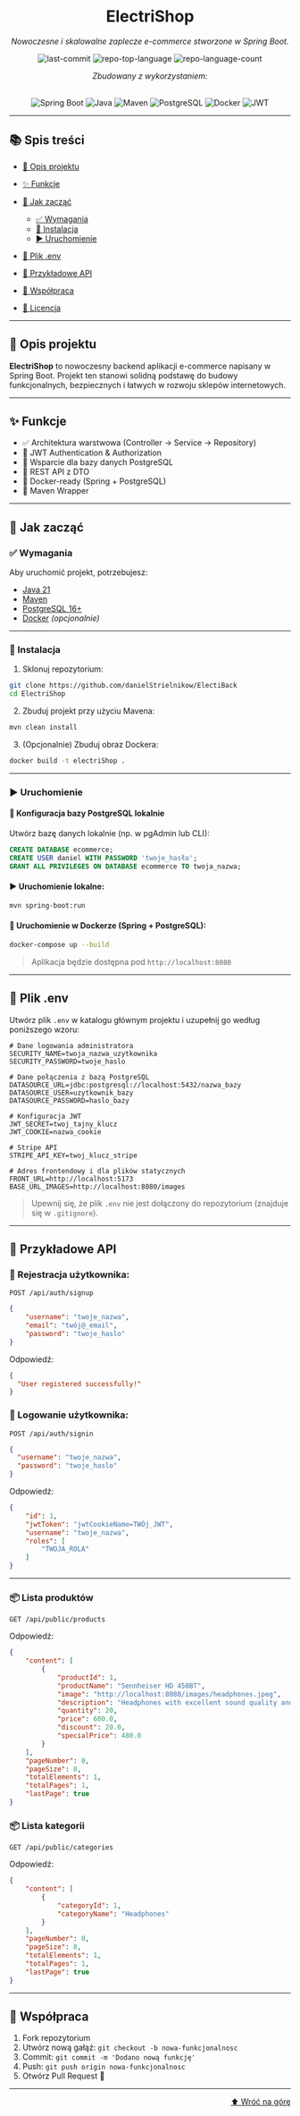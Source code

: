 <div id="top"></div>

<div align="center">

# ElectriShop

<em>Nowoczesne i skalowalne zaplecze e-commerce stworzone w Spring Boot.</em>

<!-- BADGES -->

<img src="https://img.shields.io/github/last-commit/danielStrielnikow/ElectriShop?style=flat&logo=git&logoColor=white&color=0080ff" alt="last-commit">
<img src="https://img.shields.io/github/languages/top/danielStrielnikow/ElectriShop?style=flat&color=0080ff" alt="repo-top-language">
<img src="https://img.shields.io/github/languages/count/danielStrielnikow/ElectriShop?style=flat&color=0080ff" alt="repo-language-count">

<em>Zbudowany z wykorzystaniem:</em><br><br>

<img src="https://img.shields.io/badge/Spring_Boot-6DB33F.svg?style=flat&logo=Spring-Boot&logoColor=white" alt="Spring Boot">
<img src="https://img.shields.io/badge/Java-007396.svg?style=flat&logo=java&logoColor=white" alt="Java">
<img src="https://img.shields.io/badge/Maven-C71A36.svg?style=flat&logo=apache-maven&logoColor=white" alt="Maven">
<img src="https://img.shields.io/badge/PostgreSQL-4169E1.svg?style=flat&logo=postgresql&logoColor=white" alt="PostgreSQL">
<img src="https://img.shields.io/badge/Docker-2496ED.svg?style=flat&logo=Docker&logoColor=white" alt="Docker">
<img src="https://img.shields.io/badge/JWT-black?style=flat&logo=jsonwebtokens&logoColor=white" alt="JWT">

</div>

---

## 📚 Spis treści

* [📖 Opis projektu](#-opis-projektu)
* [✨ Funkcje](#-funkcje)
* [🚀 Jak zacząć](#-jak-zacząć)

  * [✅ Wymagania](#-wymagania)
  * [🔧 Instalacja](#-instalacja)
  * [▶️ Uruchomienie](#️-uruchomienie)
* [🔐 Plik .env](#-plik-env)
* [📡 Przykładowe API](#-przykładowe-api)
* [🤝 Współpraca](#-współpraca)
* [📄 Licencja](#-licencja)

---

## 📖 Opis projektu

**ElectriShop** to nowoczesny backend aplikacji e-commerce napisany w Spring Boot. Projekt ten stanowi solidną podstawę do budowy funkcjonalnych, bezpiecznych i łatwych w rozwoju sklepów internetowych.

---

## ✨ Funkcje

* ✅ Architektura warstwowa (Controller → Service → Repository)
* 🔐 JWT Authentication & Authorization
* 💾 Wsparcie dla bazy danych PostgreSQL
* 🧾 REST API z DTO
* 🐋 Docker-ready (Spring + PostgreSQL)
* 📄 Maven Wrapper

---

## 🚀 Jak zacząć

### ✅ Wymagania

Aby uruchomić projekt, potrzebujesz:

* [Java 21](https://www.oracle.com/java/)
* [Maven](https://maven.apache.org/)
* [PostgreSQL 16+](https://www.postgresql.org/)
* [Docker](https://www.docker.com/) *(opcjonalnie)*

---

### 🔧 Instalacja

1. Sklonuj repozytorium:

```bash
git clone https://github.com/danielStrielnikow/ElectiBack
cd ElectriShop
```

2. Zbuduj projekt przy użyciu Mavena:

```bash
mvn clean install
```

3. (Opcjonalnie) Zbuduj obraz Dockera:

```bash
docker build -t electriShop .
```

---

### ▶️ Uruchomienie

#### 🐘 Konfiguracja bazy PostgreSQL lokalnie

Utwórz bazę danych lokalnie (np. w pgAdmin lub CLI):

```sql
CREATE DATABASE ecommerce;
CREATE USER daniel WITH PASSWORD 'twoje_hasło';
GRANT ALL PRIVILEGES ON DATABASE ecommerce TO twoja_nazwa;
```

#### ▶️ Uruchomienie lokalne:

```bash
mvn spring-boot:run
```

#### 🐳 Uruchomienie w Dockerze (Spring + PostgreSQL):

```bash
docker-compose up --build
```

> Aplikacja będzie dostępna pod `http://localhost:8080`

---

## 🔐 Plik .env

Utwórz plik `.env` w katalogu głównym projektu i uzupełnij go według poniższego wzoru:

```
# Dane logowania administratora
SECURITY_NAME=twoja_nazwa_uzytkownika
SECURITY_PASSWORD=twoje_haslo

# Dane połączenia z bazą PostgreSQL
DATASOURCE_URL=jdbc:postgresql://localhost:5432/nazwa_bazy
DATASOURCE_USER=uzytkownik_bazy
DATASOURCE_PASSWORD=haslo_bazy

# Konfiguracja JWT
JWT_SECRET=twoj_tajny_klucz
JWT_COOKIE=nazwa_cookie

# Stripe API
STRIPE_API_KEY=twoj_klucz_stripe

# Adres frontendowy i dla plików statycznych
FRONT_URL=http://localhost:5173
BASE_URL_IMAGES=http://localhost:8080/images
```

> Upewnij się, że plik `.env` nie jest dołączony do repozytorium (znajduje się w `.gitignore`).

---

## 📡 Przykładowe API

### 🔐 Rejestracja użytkownika:

`POST /api/auth/signup`
```json
{
    "username": "twoje_nazwa",
    "email": "twój@_email",
    "password": "twoje_haslo"
}
```
Odpowiedź:

```json
{
  "User registered successfully!"
}
```

### 🔐 Logowanie użytkownika:

`POST /api/auth/signin`

```json
{
  "username": "twoje_nazwa",
  "password": "twoje_haslo"
}
```

Odpowiedź:

```json
{
    "id": 1,
    "jwtToken": "jwtCookieName=TWÓj_JWT",
    "username": "twoje_nazwa",
    "roles": [
        "TWOJA_ROLA"
    ]
}
```

---

### 📦 Lista produktów

`GET /api/public/products`

Odpowiedź:

```json
{
    "content": [
        {
            "productId": 1,
            "productName": "Sennheiser HD 450BT",
            "image": "http://localhost:8080/images/headphones.jpeg",
            "description": "Headphones with excellent sound quality and noise reduction.",
            "quantity": 20,
            "price": 600.0,
            "discount": 20.0,
            "specialPrice": 480.0
        }
    ],
    "pageNumber": 0,
    "pageSize": 8,
    "totalElements": 1,
    "totalPages": 1,
    "lastPage": true
}
```

### 📦 Lista kategorii
`GET /api/public/categories`

Odpowiedź:

```json
{
    "content": [
        {
            "categoryId": 1,
            "categoryName": "Headphones"
        }
    ],
    "pageNumber": 0,
    "pageSize": 8,
    "totalElements": 1,
    "totalPages": 1,
    "lastPage": true
}
```
---

## 🤝 Współpraca

1. Fork repozytorium
2. Utwórz nową gałąź: `git checkout -b nowa-funkcjonalnosc`
3. Commit: `git commit -m 'Dodano nową funkcję'`
4. Push: `git push origin nowa-funkcjonalnosc`
5. Otwórz Pull Request 🚀

---

<div align="right"><a href="#top">⬆ Wróć na górę</a></div>

